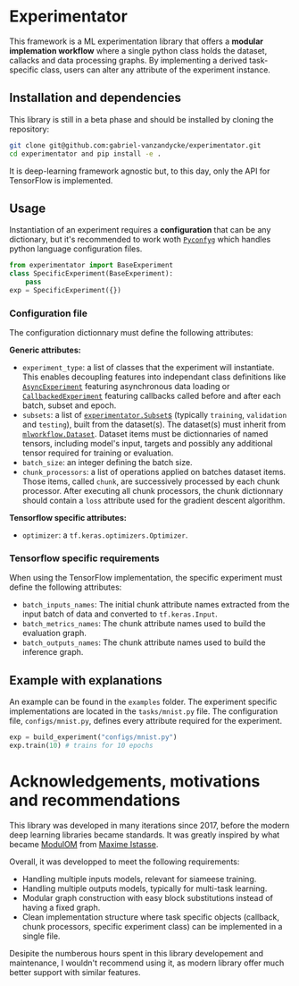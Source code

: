 # Experimentator

This framework is a ML experimentation library that offers a **modular implemation workflow** where a single python class holds the dataset, callacks and data processing graphs. By implementing a derived task-specific class, users can alter any attribute of the experiment instance.

## Installation and dependencies

This library is still in a beta phase and should be installed by cloning the repository:
```bash
git clone git@github.com:gabriel-vanzandycke/experimentator.git
cd experimentator and pip install -e .
```

It is deep-learning framework agnostic but, to this day, only the API for TensorFlow is implemented.

## Usage

Instantiation of an experiment requires a **configuration** that can be any dictionary, but it's recommended to work woth [`Pyconfyg`](https://github.com/gabriel-vanzandycke/pyconfyg) which handles python language configuration files. 

```python
from experimentator import BaseExperiment
class SpecificExperiment(BaseExperiment):
    pass
exp = SpecificExperiment({})
```

### Configuration file

The configuration dictionnary must define the following attributes:

**Generic attributes:**
- `experiment_type`: a list of classes that the experiment will instantiate. This enables decoupling features into independant class definitions like [`AsyncExperiment`](https://github.com/gabriel-vanzandycke/experimentator/blob/main/experimentator/base_experiment.py#L119) featuring asynchronous data loading or [`CallbackedExperiment`](https://github.com/gabriel-vanzandycke/experimentator/blob/main/experimentator/callbacked_experiment.py#L36) featuring callbacks called before and after each batch, subset and epoch.
- `subsets`: a list of [`experimentator.Subset`s](https://github.com/gabriel-vanzandycke/experimentator/blob/main/experimentator/dataset.py#L21) (typically `training`, `validation` and `testing`), built from the dataset(s). The dataset(s) must inherit from [`mlworkflow.Dataset`](https://github.com/ispgroupucl/mlworkflow). Dataset items must be dictionnaries of named tensors, including model's input, targets and possibly any additional tensor required for training or evaluation.
- `batch_size`: an integer defining the batch size.
- `chunk_processors`: a list of operations applied on batches dataset items. Those items, called `chunk`, are successively processed by each chunk processor. After executing all chunk processors, the chunk dictionnary should contain a `loss` attribute used for the gradient descent algorithm.

**Tensorflow specific attributes:**
- `optimizer`: a `tf.keras.optimizers.Optimizer`.

### Tensorflow specific requirements
When using the TensorFlow implementation, the specific experiment must define the following attributes:
- `batch_inputs_names`: The initial chunk attribute names extracted from the input batch of data and converted to `tf.keras.Input`.
- `batch_metrics_names`: The chunk attribute names used to build the evaluation graph.
- `batch_outputs_names`: The chunk attribute names used to build the inference graph.

## Example with explanations

An example can be found in the `examples` folder. The experiment specific implementations are located in the `tasks/mnist.py` file. The configuration file, `configs/mnist.py`, defines every attribute required for the experiment.

```python
exp = build_experiment("configs/mnist.py")
exp.train(10) # trains for 10 epochs
```


# Acknowledgements, motivations and recommendations
This library was developed in many iterations since 2017, before the modern deep learning libraries became standards. It was greatly inspired by what became [ModulOM](https://openreview.net/forum?id=264iXDLnD59) from [Maxime Istasse](https://github.com/mistasse).

Overall, it was developped to meet the following requirements:
- Handling multiple inputs models, relevant for siameese training.
- Handling multiple outputs models, typically for multi-task learning.
- Modular graph construction with easy block substitutions instead of having a fixed graph.
- Clean implementation structure where task specific objects (callback, chunk processors, specific experiment class) can be implemented in a single file.

Desipite the numberous hours spent in this library developement and maintenance, I wouldn't recommend using it, as modern library offer much better support with similar features.
